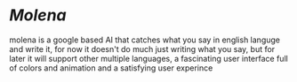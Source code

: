# *Molena* 
molena is a google based AI that catches what you say in english languge and write it, for now it doesn't do much just writing what you say, but for later it will support other multiple languages, a fascinating user interface full of colors and animation and a satisfying user experince
